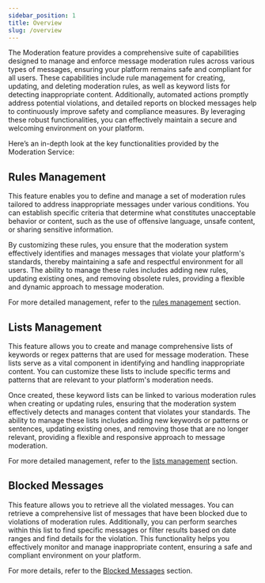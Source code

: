 ```yaml
---
sidebar_position: 1
title: Overview
slug: /overview
---
```


The Moderation feature provides a comprehensive suite of capabilities designed to manage and enforce message moderation rules across various types of messages, ensuring your platform remains safe and compliant for all users. These capabilities include rule management for creating, updating, and deleting moderation rules, as well as keyword lists for detecting inappropriate content. Additionally, automated actions promptly address potential violations, and detailed reports on blocked messages help to continuously improve safety and compliance measures. By leveraging these robust functionalities, you can effectively maintain a secure and welcoming environment on your platform.

Here’s an in-depth look at the key functionalities provided by the Moderation Service:

## Rules Management

This feature enables you to define and manage a set of moderation rules tailored to address inappropriate messages under various conditions. You can establish specific criteria that determine what constitutes unacceptable behavior or content, such as the use of offensive language, unsafe content, or sharing sensitive information.

By customizing these rules, you ensure that the moderation system effectively identifies and manages messages that violate your platform's standards, thereby maintaining a safe and respectful environment for all users. The ability to manage these rules includes adding new rules, updating existing ones, and removing obsolete rules, providing a flexible and dynamic approach to message moderation.

For more detailed management, refer to the [rules management](./rules-management) section.

## Lists Management

This feature allows you to create and manage comprehensive lists of keywords or regex patterns that are used for message moderation. These lists serve as a vital component in identifying and handling inappropriate content. You can customize these lists to include specific terms and patterns that are relevant to your platform's moderation needs.

Once created, these keyword lists can be linked to various moderation rules when creating or updating rules, ensuring that the moderation system effectively detects and manages content that violates your standards. The ability to manage these lists includes adding new keywords or patterns or sentences, updating existing ones, and removing those that are no longer relevant, providing a flexible and responsive approach to message moderation.

For more detailed management, refer to the [lists management](./lists-management) section.

## Blocked Messages

This feature allows you to retrieve all the violated messages. You can retrieve a comprehensive list of messages that have been blocked due to violations of moderation rules. Additionally, you can perform searches within this list to find specific messages or filter results based on date ranges and find details for the violation. This functionality helps you effectively monitor and manage inappropriate content, ensuring a safe and compliant environment on your platform.

For more details, refer to the [Blocked Messages](./blocked-messages) section.
